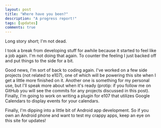 ```yaml
---
layout: post
title: "Where have you been?"
description: "A progress report!"
tags: [updates]
comments: true
---
```


Long story short; I'm not dead. 

I took a break from developing stuff for awhile because it started to feel like a job again. I'm not doing that again. To counter the feeling I just backed off and put things to the side for a bit. 

Good news, I'm sort of back to coding again. I've worked on a few side projects (not related to e107), one of which will be powering this site when I get a little more finished on it. Another one is something for my personal use, but I'll speak more about when it's ready (protip: if you follow me on GitHub you will see the commits for any projects discussed in this post). Finally, I'm going to work on writing a plugin for e107 that utilizes Google Calendars to display events for your calendars. 

Finally, I'm dipping into a little bit of Android app development. So if you own an Android phone and want to test my crappy apps, keep an eye on this site for updates!
